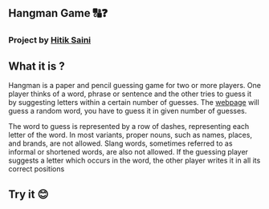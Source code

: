 ## Hangman Game 🔠❓

### Project by [Hitik Saini](https://hitik20.tech)

## What it is ?
Hangman is a paper and pencil guessing game for two or more players. One player thinks of a word, phrase or sentence and the other tries to guess it by suggesting letters within a certain number of guesses.
The [webpage](https://hitiksaini.github.io/Hangman-Game/) will guess a random word, you have to guess it in given number of guesses.

The word to guess is represented by a row of dashes, representing each letter of the word. In most variants, proper nouns, such as names, places, and brands, are not allowed. Slang words, sometimes referred to as informal or shortened words, are also not allowed. If the guessing player suggests a letter which occurs in the word, the other player writes it in all its correct positions


## Try it 😊
